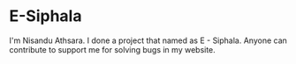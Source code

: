 # E-Siphala
I'm Nisandu Athsara. I done a project that named as E - Siphala.  Anyone can contribute to support me for solving bugs in my website.
